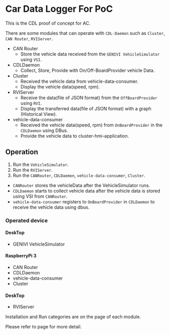 
# Car Data Logger For PoC

This is the CDL proof of concept for AC.

There are some modules that can operate with `CDL-Daemon` such as `Cluster`, `CAN Router`, `RVIServer`.

- CAN Router
  * Store the vehicle data received from the `GENIVI VehicleSimulator` using `VSI`.
- CDLDaemon
  * Collect, Store, Provide with On/Off-BoardProvider vehicle Data.
- Cluster
  * Received the vehicle data from vehicle-data-consumer.
  * Display the vehicle data(speed, rpm).
- RVIServer
  * Receive the data(file of JSON format) from the `OffBoardProvider` using `RVI`.
  * Display the transferred data(file of JSON format) with a graph (Historical View).
- vehicle-data-consumer
  * Received the vehicle data(speed, rpm) from `OnBoardProvider` in the `CDLDaemon` using DBus.
  * Provide the vehicle data to cluster-hmi-application.
  
## Operation
1. Run the `VehicleSimulator`.
2. Run the `RVIServer`.
3. Run the `CANRouter`, `CDLDaemon`, `vehicle-data-consumer`, `Cluster`.
  * `CANRouter` stores the vehicleData after the VehicleSimulator runs.
  * `CDLDaemon` starts to collect vehicle data after the vehicle data is stored using VSI from `CANRouter`.
  * `vehicle-data-consumer` registers to `OnBoardProvider` in `CDLDaemon` to receive the vehicle data using dbus.

### Operated device
#### DeskTop
* GENIVI VehicleSimulator
#### RaspberryPi 3
* CAN Router
* CDLDaemon
* vehicle-data-consumer
* Cluster
#### DeskTop
* RVIServer

Installation and Run categories are on the page of each module.

Please refer to page for more detail.

